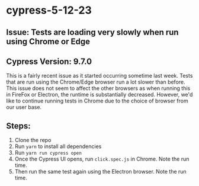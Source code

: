 # cypress-5-12-23

## Issue: Tests are loading very slowly when run using Chrome or Edge

## Cypress Version: 9.7.0

This is a fairly recent issue as it started occurring sometime last week. Tests that are run using the Chrome/Edge browser run a lot slower than before. This issue does not seem to affect the other browsers as when running this in FireFox or Electron, the runtime is substantially decreased. However, we'd like to continue running tests in Chrome due to the choice of browser from our user base.

## Steps:
1. Clone the repo
2. Run `yarn` to install all dependencies
3. Run `yarn run cypress open`
4. Once the Cypress UI opens, run `click.spec.js` in Chrome. Note the run time.
5. Then run the same test again using the Electron browser. Note the run time.

